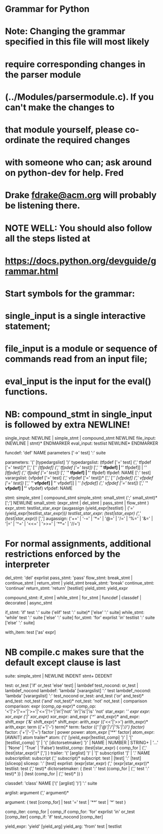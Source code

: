 # Grammar for Python

# Note:  Changing the grammar specified in this file will most likely
#        require corresponding changes in the parser module
#        (../Modules/parsermodule.c).  If you can't make the changes to
#        that module yourself, please co-ordinate the required changes
#        with someone who can; ask around on python-dev for help.  Fred
#        Drake <fdrake@acm.org> will probably be listening there.

# NOTE WELL: You should also follow all the steps listed at
# https://docs.python.org/devguide/grammar.html

# Start symbols for the grammar:
#       single_input is a single interactive statement;
#       file_input is a module or sequence of commands read from an input file;
#       eval_input is the input for the eval() functions.
# NB: compound_stmt in single_input is followed by extra NEWLINE!
single_input: NEWLINE | simple_stmt | compound_stmt NEWLINE
file_input: (NEWLINE | stmt)* ENDMARKER
eval_input: testlist NEWLINE* ENDMARKER

funcdef: 'def' NAME parameters ['->' test] ':' suite

parameters: '(' [typedargslist] ')'
typedargslist: (tfpdef ['=' test] (',' tfpdef ['=' test])* [','
       ['*' [tfpdef] (',' tfpdef ['=' test])* [',' '**' tfpdef] | '**' tfpdef]]
     |  '*' [tfpdef] (',' tfpdef ['=' test])* [',' '**' tfpdef] | '**' tfpdef)
tfpdef: NAME [':' test]
varargslist: (vfpdef ['=' test] (',' vfpdef ['=' test])* [','
       ['*' [vfpdef] (',' vfpdef ['=' test])* [',' '**' vfpdef] | '**' vfpdef]]
     |  '*' [vfpdef] (',' vfpdef ['=' test])* [',' '**' vfpdef] | '**' vfpdef)
vfpdef: NAME

stmt: simple_stmt | compound_stmt
simple_stmt: small_stmt (';' small_stmt)* [';'] NEWLINE
small_stmt: (expr_stmt | del_stmt | pass_stmt | flow_stmt )
expr_stmt: testlist_star_expr (augassign (yield_expr|testlist) |
                     ('=' (yield_expr|testlist_star_expr))*)
testlist_star_expr: (test|star_expr) (',' (test|star_expr))* [',']
augassign: ('+=' | '-=' | '*=' | '@=' | '/=' | '%=' | '&=' | '|=' | '^=' |
            '<<=' | '>>=' | '**=' | '//=')
# For normal assignments, additional restrictions enforced by the interpreter
del_stmt: 'del' exprlist
pass_stmt: 'pass'
flow_stmt: break_stmt | continue_stmt | return_stmt | yield_stmt
break_stmt: 'break'
continue_stmt: 'continue'
return_stmt: 'return' [testlist]
yield_stmt: yield_expr

compound_stmt: if_stmt | while_stmt | for_stmt | funcdef | classdef | decorated | async_stmt

if_stmt: 'if' test ':' suite ('elif' test ':' suite)* ['else' ':' suite]
while_stmt: 'while' test ':' suite ['else' ':' suite]
for_stmt: 'for' exprlist 'in' testlist ':' suite ['else' ':' suite]

with_item: test ['as' expr]
# NB compile.c makes sure that the default except clause is last

suite: simple_stmt | NEWLINE INDENT stmt+ DEDENT

test: or_test ['if' or_test 'else' test] | lambdef
test_nocond: or_test | lambdef_nocond
lambdef: 'lambda' [varargslist] ':' test
lambdef_nocond: 'lambda' [varargslist] ':' test_nocond
or_test: and_test ('or' and_test)*
and_test: not_test ('and' not_test)*
not_test: 'not' not_test | comparison
comparison: expr (comp_op expr)*
comp_op: '<'|'>'|'=='|'>='|'<='|'!='|'in'|'not' 'in'|'is'|'is' 'not'
star_expr: '*' expr
expr: xor_expr ('|' xor_expr)*
xor_expr: and_expr ('^' and_expr)*
and_expr: shift_expr ('&' shift_expr)*
shift_expr: arith_expr (('<<'|'>>') arith_expr)*
arith_expr: term (('+'|'-') term)*
term: factor (('*'|'@'|'/'|'%'|'//') factor)*
factor: ('+'|'-'|'~') factor | power
power: atom_expr ['**' factor]
atom_expr: [AWAIT] atom trailer*
atom: ('(' [yield_expr|testlist_comp] ')' |
       '[' [testlist_comp] ']' |
       '{' [dictorsetmaker] '}' |
       NAME | NUMBER | STRING+ | '...' | 'None' | 'True' | 'False')
testlist_comp: (test|star_expr) ( comp_for | (',' (test|star_expr))* [','] )
trailer: '(' [arglist] ')' | '[' subscriptlist ']' | '.' NAME
subscriptlist: subscript (',' subscript)* 
subscript: test | [test] ':' [test] [sliceop]
sliceop: ':' [test]
exprlist: (expr|star_expr) (',' (expr|star_expr))*
testlist: test (',' test)* 
dictorsetmaker: ( (test ':' test (comp_for | (',' test ':' test)* )) |
                  (test (comp_for | (',' test)* )) )

classdef: 'class' NAME ['(' [arglist] ')'] ':' suite

arglist: argument (',' argument)* 

argument: ( test [comp_for] |
            test '=' test |
            '**' test |
            '*' test )

comp_iter: comp_for | comp_if
comp_for: 'for' exprlist 'in' or_test [comp_iter]
comp_if: 'if' test_nocond [comp_iter]

yield_expr: 'yield' [yield_arg]
yield_arg: 'from' test | testlist